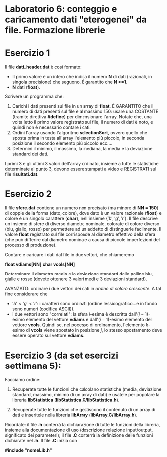 # Laboratorio 6: conteggio e caricamento dati "eterogenei" da file. Formazione librerie

# Esercizio 1
Il file __dati_header.dat__ è così formato:

- Il primo valore è un intero che indica il numero __N__ di dati (razionali, in singola precisione) che seguono. È garantito che __N >=1__.
- __N__ dati (__float__).

Scrivere un programma che:

1. Carichi i dati presenti sul file in un array di __float__. È GARANTITO che il numero di dati presenti sul file è al massimo 150: usare una COSTANTE (tramite direttiva __#define__) per dimensionare l'array. Notate che, una volta letto il primo valore registrato sul file, il numero di dati è noto, e quindi non è necessario contare i dati.
2. Ordini l'array usando l'algoritmo __selectionSort__, ovvero quello che sposta prima in testa all'array l'elemento più piccolo, in seconda posizione il secondo elemento più piccolo ecc....
3. Determini il minimo, il massimo, la mediana, la media e la deviazione standard dei dati.

I primi 3 e gli ultimi 3 valori dell'array ordinato, insieme a tutte le statistiche determinate al punto 3, devono essere stampati a video e REGISTRATI sul file __risultati.dat__.


# Esercizio 2

Il file __sfere.dat__ contiene un numero non precisato (ma minore di __NN  = 150__) di coppie della forma $(\text{dato}, \text{colore})$, dove $\text{dato}$ è un valore razionale (__float__) e colore è un singolo carattere (__char__), nell'insieme $\{'b','g','r'\}$. Il file descrive un insieme di sfere di diverso diametro nominale, colorate di colore diverso (blu, giallo, rosso) per permettere ad un addetto di distinguerle facilmente. Il valore __float__ registrato sul file corrisponde al diametro effettivo della sfera (che può differire dal diametro nominale a causa di piccole imperfezioni del processo di produzione).

Contare e caricare i dati dal file in due vettori, che chiameremo

__float vdiams[NN]__
__char vcols[NN]__

Determinare il diametro medio e la deviazione standard delle palline blu, gialle e rosse (dovete ottenere 3 valori medi e 3 deviazioni standard).

AVANZATO: ordinare i due vettori dei dati in _ordine di colore crescente_. A tal fine considerare che 

- $'b'<'g'<'r'$: i caratteri sono ordinati (ordine lessicografico...e in fondo sono numeri (codifica ASCII)).
- i due vettori sono "correlati": la sfera $i$-esima è descritta dall'$(i-1)$-esimo elemento del vettore __vdiams__ e dall'$(i-1)$-esimo elemento del vettore __vcols__. Quindi se, nel pocesso di ordinamento, l'elemento $k$-esimo di __vcols__ viene spostato in posizione $j$, lo stesso spostamento deve essere operato sul vettore __vdiams__.


# Esercizio 3 (da set esercizi settimana 5):

Facciamo ordine: 

1. Recuperate tutte le funzioni che calcolano statistiche (media, deviazione standard, massimo, minimo di un array di dati) e usatele per popolare la libreria __libStatistica__ (__libStatistica.C/libStatistica.h__).

2. Recuperate tutte le funzioni che gestiscono il contenuto di un array di dati e inseritele nella libreria __libArray__ (__libArray.C/libArray.h__).

Ricordate: il file __.h__ conterrà la dichiarazione di tutte le funzioni della libreria, insieme alla documentazione di uso (descrizione relazione input/output, significato dei parameteri); il file __.C__ conterrà  la definizione delle funzioni dichiarate nel __.h__. Il file __.C__ inizia con 

__#include "nomeLib.h"__ 

